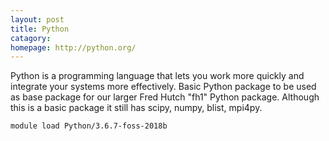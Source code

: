 ```yaml
---
layout: post
title: Python
catagory:  
homepage: http://python.org/
---
```

Python is a programming language that lets you work more quickly and integrate your systems more effectively.
Basic Python package to be used as base package for our larger Fred Hutch "fh1" Python package. Although this is a basic package it still has scipy, numpy, blist, mpi4py. 
```
module load Python/3.6.7-foss-2018b
```
